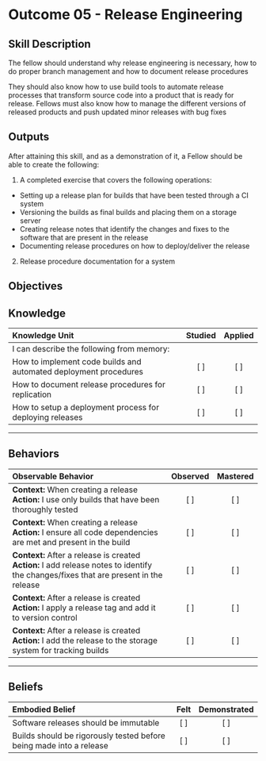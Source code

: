 # Outcome 05 - Release Engineering

Skill Description
-----------------
The fellow should understand why release engineering is necessary, how to do proper branch management and how to document release procedures

They should also know how to use build tools to automate release processes that transform source code into a product that is ready for release. Fellows must also know how to manage the different versions of released products and push updated minor releases with bug fixes


Outputs
-------
After attaining this skill, and as a demonstration of it, a Fellow should be able to create the following:

1. A completed exercise that covers the following operations:
  - Setting up a release plan for builds that have been tested through a CI system
  - Versioning the builds as final builds and placing them on a storage server
  - Creating release notes that identify the changes and fixes to the software that are present in the release
  - Documenting release procedures on how to deploy/deliver the release
2. Release procedure documentation for a system



**Objectives**
--------------


## **Knowledge**

| Knowledge Unit   |      Studied      | Applied |
|:-----------------|:-----------------:|:-------:|
| I can describe the following from memory:| | |
| How to implement code builds and automated deployment procedures | [ ] | [ ] |
| How to document release procedures for replication | [ ] | [ ] |
| How to setup a deployment process for deploying releases  | [ ] | [ ] |


----------------


## **Behaviors**

| Observable Behavior   |      Observed      | Mastered |
|:----------------------|:------------------:|:--------:|
| **Context:** When creating a release **Action:** I use only builds that have been thoroughly tested | [ ] | [ ] |
| **Context:** When creating a release **Action:** I ensure all code dependencies are met and present in the build | [ ] | [ ] |
| **Context:** After a release is created **Action:** I add release notes to identify the changes/fixes that are present in the release | [ ] | [ ] |
| **Context:** After a release is created **Action:** I apply a release tag and add it to version control | [ ] | [ ] |
| **Context:** After a release is created **Action:** I add the release to the storage system for tracking builds | [ ] | [ ] |


--------------


## **Beliefs**

| Embodied Belief   |      Felt          | Demonstrated |
|:------------------|:------------------:|:------------:|
| Software releases should be immutable | [ ] | [ ] |
| Builds should be rigorously tested before being made into a release | [ ] | [ ] |
